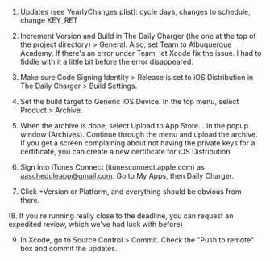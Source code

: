 1. Updates (see YearlyChanges.plist): cycle days, changes to schedule, change KEY_RET

2. Increment Version and Build in The Daily Charger (the one at the top of the project directory) > General.
Also, set Team to Albuquerque Academy. If there's an error under Team, let Xcode fix the issue.
I had to fiddle with it a little bit before the error disappeared.

3. Make sure Code Signing Identity > Release is set to iOS Distribution in The Daily Charger > Build Settings.

4. Set the build target to Generic iOS Device. In the top menu, select Product > Archive.

5. When the archive is done, select Upload to App Store... in the popup window (Archives).
Continue through the menu and upload the archive.
If you get a screen complaining about not having the private keys for a certificate, you can create a new certificate for iOS Distribution.

6. Sign into iTunes Connect (itunesconnect.apple.com) as aascheduleapp@gmail.com. Go to My Apps, then Daily Charger.

7. Click +Version or Platform, and everything should be obvious from there.

(8. If you're running really close to the deadline, you can request an expedited review, which we've had luck with before)

9. In Xcode, go to Source Control > Commit. Check the "Push to remote" box and commit the updates.

